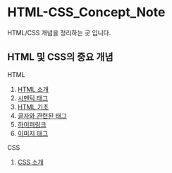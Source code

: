 # HTML-CSS_Concept_Note

HTML/CSS 개념을 정리하는 곳 입니다.

## HTML 및 CSS의 중요 개념

HTML

1. [HTML 소개](https://github.com/tinskyblue/HTML-CSS_Concept_Note/blob/master/concept_Note/HTML_introduce.md/)
2. [시맨틱 태그](https://github.com/tinskyblue/HTML-CSS_Concept_Note/blob/master/concept_Note/HTML_semantic_tag.md/)
3. [HTML 기초](https://github.com/tinskyblue/HTML-CSS_Concept_Note/blob/master/concept_Note/HTML_basics.md/)
4. [글자와 관련된 태그](https://github.com/tinskyblue/HTML-CSS_Concept_Note/blob/master/concept_Note/HTML_text.md/)
5. [하이퍼링크](https://github.com/tinskyblue/HTML-CSS_Concept_Note/blob/master/concept_Note/HTML_hyperlink.md/)
6. [이미지 태그](https://github.com/tinskyblue/HTML-CSS_Concept_Note/blob/master/concept_Note/HTML_img_tag.md/)

CSS

1. [CSS 소개](https://github.com/tinskyblue/HTML-CSS_Concept_Note/blob/master/concept_Note/CSS_introduce.md/)
